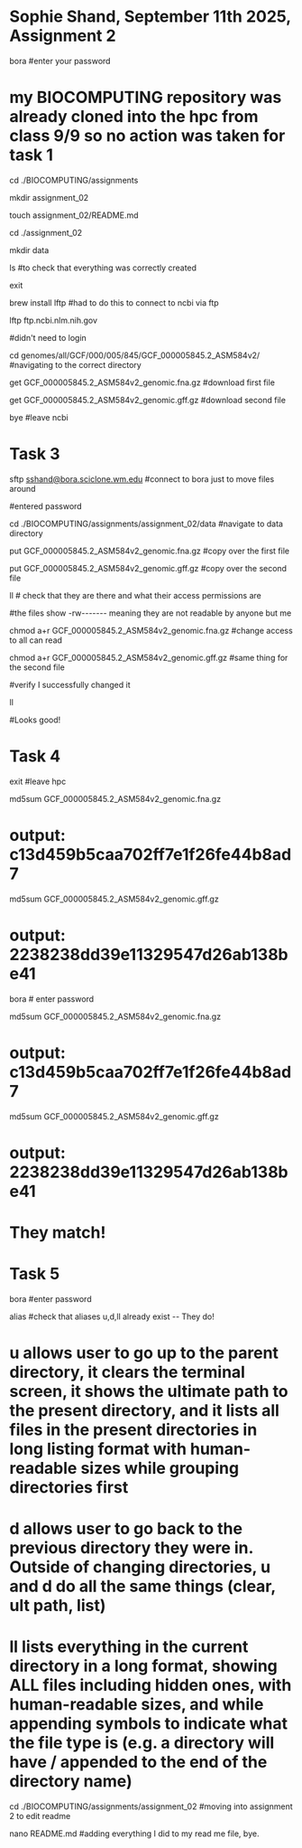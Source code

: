 # Sophie Shand, September 11th 2025, Assignment 2

bora #enter your password

# my BIOCOMPUTING repository was already cloned into the hpc from class 9/9 so no action was taken for task 1

cd ./BIOCOMPUTING/assignments

mkdir assignment_02

touch assignment_02/README.md

cd ./assignment_02

mkdir data

ls #to check that everything was correctly created

exit

brew install lftp #had to do this to connect to ncbi via ftp

lftp ftp.ncbi.nlm.nih.gov

#didn't need to login

cd genomes/all/GCF/000/005/845/GCF_000005845.2_ASM584v2/ #navigating to the correct directory

get GCF_000005845.2_ASM584v2_genomic.fna.gz #download first file

get GCF_000005845.2_ASM584v2_genomic.gff.gz #download second file

bye #leave ncbi

# Task 3

sftp sshand@bora.sciclone.wm.edu #connect to bora just to move files around

#entered password

cd ./BIOCOMPUTING/assignments/assignment_02/data #navigate to data directory

put GCF_000005845.2_ASM584v2_genomic.fna.gz #copy over the first file

put GCF_000005845.2_ASM584v2_genomic.gff.gz #copy over the second file

ll # check that they are there and what their access permissions are

#the files show -rw------- meaning they are not readable by anyone but me

chmod a+r GCF_000005845.2_ASM584v2_genomic.fna.gz #change access to all can read

chmod a+r GCF_000005845.2_ASM584v2_genomic.gff.gz #same thing for the second file

#verify I successfully changed it

ll

#Looks good!

# Task 4

exit #leave hpc 

md5sum GCF_000005845.2_ASM584v2_genomic.fna.gz

# output: c13d459b5caa702ff7e1f26fe44b8ad7

md5sum GCF_000005845.2_ASM584v2_genomic.gff.gz

# output: 2238238dd39e11329547d26ab138be41

bora # enter password

md5sum GCF_000005845.2_ASM584v2_genomic.fna.gz

# output: c13d459b5caa702ff7e1f26fe44b8ad7

md5sum GCF_000005845.2_ASM584v2_genomic.gff.gz

# output: 2238238dd39e11329547d26ab138be41

# They match!

# Task 5

bora #enter password

alias #check that aliases u,d,ll already exist -- They do!

# u allows user to go up to the parent directory, it clears the terminal screen, it shows the ultimate path to the present directory, and it lists all files in the present directories in long listing format with human-readable sizes while grouping directories first

# d allows user to go back to the previous directory they were in. Outside of changing directories, u and d do all the same things (clear, ult path, list)

# ll lists everything in the current directory in a long format, showing ALL files including hidden ones, with human-readable sizes, and while appending symbols to indicate what the file type is (e.g. a directory will have / appended to the end of the directory name)

cd ./BIOCOMPUTING/assignments/assignment_02 #moving into assignment 2 to edit readme

nano README.md #adding everything I did to my read me file, bye.
